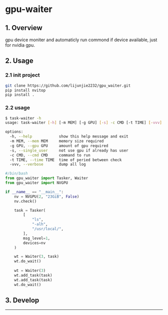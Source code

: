 # gpu-waiter

## 1. Overview

gpu device moniter and automaticly run commond if device available, just for nvidia gpu.

## 2. Usage

### 2.1 init project

```bash
git clone https://github.com/lijunjie2232/gpu_waiter.git
pip install nvitop
pip install .
```

### 2.2 usage


```bash
$ task-waiter -h
usage: task-waiter [-h] [-m MEM] [-g GPU] [-s] -c CMD [-t TIME] [-vvv]

options:
  -h, --help            show this help message and exit
  -m MEM, --mem MEM     memory size required
  -g GPU, --gpu GPU     amount of gpu required
  -s, --single_user     not use gpu if already has user
  -c CMD, --cmd CMD     command to run
  -t TIME, --time TIME  time of peried between check
  -vvv, --verbose       dump all log
```

```python
#/bin/bash
from gpu_waiter import Tasker, Waiter
from gpu_waiter import NVGPU

if __name__ == "__main__":
    nv = NVGPU(2, "23GiB", False)
    nv.check()

    task = Tasker(
        [
            "ls",
            "-alh",
            "/usr/local/",
        ],
        msg_level=1,
        devices=nv
    )

    wt = Waiter(3, task)
    wt.do_wait()
    
    wt = Waiter(3)
    wt.add_task(task)
    wt.add_task(task)
    wt.do_wait()

```

## 3. Develop

---